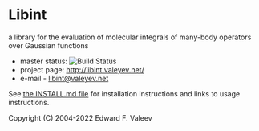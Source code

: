 # Libint

a library for the evaluation of molecular integrals of many-body operators over Gaussian functions

- master status: ![Build Status](https://github.com/evaleev/libint/actions/workflows/cmake/badge.svg)
- project page: http://libint.valeyev.net/
- e-mail - libint@valeyev.net

See [the INSTALL.md file](INSTALL.md) for installation instructions and links to usage instructions.

Copyright (C) 2004-2022 Edward F. Valeev
